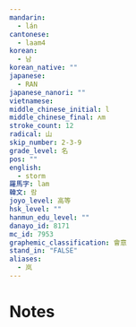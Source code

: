 ```yaml
---
mandarin:
  - lán
cantonese:
  - laam4
korean:
  - 남
korean_native: ""
japanese:
  - RAN
japanese_nanori: ""
vietnamese:
middle_chinese_initial: l
middle_chinese_final: ʌm
stroke_count: 12
radical: 山
skip_number: 2-3-9
grade_level: 名
pos: ""
english:
  - storm
羅馬字: lam
韓文: 람
joyo_level: 高等
hsk_level: ""
hanmun_edu_level: ""
danayo_id: 8171
mc_id: 7953
graphemic_classification: 會意
stand_in: "FALSE"
aliases:
  - 岚
---
```


# Notes

